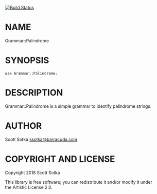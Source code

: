 [![Build Status](https://travis-ci.org/ssotka/perl6_test_repo.svg?branch=master)](https://travis-ci.org/ssotka/perl6_test_repo)

NAME
====

Grammar::Palindrome 

SYNOPSIS
========

    use Grammar::Palindrome;

DESCRIPTION
===========

Grammar::Palindrome is a simple grammar to identify palindrome strings.

AUTHOR
======

Scott Sotka <ssotka@barracuda.com>

COPYRIGHT AND LICENSE
=====================

Copyright 2018 Scott Sotka

This library is free software; you can redistribute it and/or modify it under the Artistic License 2.0.
